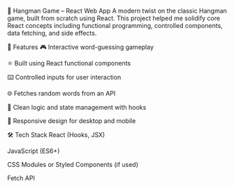 🎯 Hangman Game – React Web App
A modern twist on the classic Hangman game, built from scratch using React. This project helped me solidify core React concepts including functional programming, controlled components, data fetching, and side effects.

<!-- Optional: Add a screenshot if available -->

🚀 Features
🎮 Interactive word-guessing gameplay

⚛️ Built using React functional components

⌨️ Controlled inputs for user interaction

🌐 Fetches random words from an API

🧠 Clean logic and state management with hooks

📱 Responsive design for desktop and mobile

🛠️ Tech Stack
React (Hooks, JSX)

JavaScript (ES6+)

CSS Modules or Styled Components (if used)

Fetch API